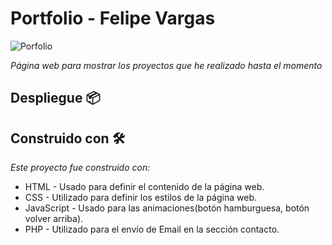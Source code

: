 # Portfolio - Felipe Vargas
![Porfolio](https://user-images.githubusercontent.com/83327665/125210346-490f8a80-e26d-11eb-8e4f-d92197313b8d.jpg)

_Página web para mostrar los proyectos que he realizado hasta el momento_


## Despliegue 📦


## Construido con 🛠️

_Este proyecto fue construido con:_

* HTML - Usado para definir el contenido de la página web. 
* CSS -  Utilizado para definir los estilos de la página web.
* JavaScript - Usado para las animaciones(botón hamburguesa, botón volver arriba).
* PHP - Utilizado para el envío de Email en la sección contacto.

